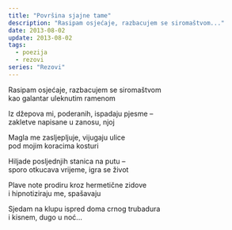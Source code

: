 ```yaml
---
title: "Površina sjajne tame"
description: "Rasipam osjećaje, razbacujem se siromaštvom..."
date: 2013-08-02
update: 2013-08-02
tags:
  - poezija
  - rezovi
series: "Rezovi"
---
```


Rasipam osjećaje, razbacujem se siromaštvom  
kao galantar uleknutim ramenom

Iz džepova mi, poderanih, ispadaju pjesme –  
zakletve napisane u zanosu, njoj

Magla me zasljepljuje, vijugaju ulice  
pod mojim koracima kosturi

Hiljade posljednjih stanica na putu –  
sporo otkucava vrijeme, igra se život

Plave note prodiru kroz hermetične zidove  
i hipnotiziraju me, spašavaju

Sjedam na klupu ispred doma crnog trubadura  
i kisnem, dugo u noć...
